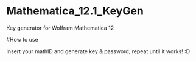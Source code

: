 # Mathematica_12.1_KeyGen
Key generator for Wolfram Mathematica 12

#How to use

Insert your mathID and generate key & password, repeat until it works! :D
